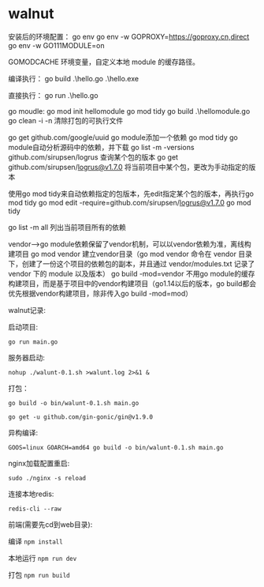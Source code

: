 # walnut

安装后的环境配置：
go env
go env -w GOPROXY=https://goproxy.cn,direct
go env -w GO111MODULE=on

GOMODCACHE 环境变量，自定义本地 module 的缓存路径。

编译执行：
go build .\hello.go
.\hello.exe

直接执行：
go run .\hello.go

go moudle:
go mod init hellomodule
go mod tidy
go build .\hellomodule.go
go clean -i -n 			清除打包的可执行文件

go get github.com/google/uuid	go module添加一个依赖
go mod tidy			go module自动分析源码中的依赖，并下载
go list -m -versions github.com/sirupsen/logrus	查询某个包的版本
go get github.com/sirupsen/logrus@v1.7.0	将当前项目中某个包，更改为手动指定的版本

使用go mod tidy来自动依赖指定的包版本，先edit指定某个包的版本，再执行go mod tidy
go mod edit -require=github.com/sirupsen/logrus@v1.7.0
go mod tidy

go list -m all	列出当前项目所有的依赖

vendor-->go module依赖保留了vendor机制，可以以vendor依赖为准，离线构建项目
go mod vendor	建立vendor目录（go mod vendor 命令在 vendor 目录下，创建了一份这个项目的依赖包的副本，并且通过 vendor/modules.txt 记录了 vendor 下的 module 以及版本）
go build -mod=vendor	不用go module的缓存构建项目，而是基于项目中的vendor构建项目（go1.14以后的版本，go build都会优先根据vendor构建项目，除非传入go build -mod=mod）

walnut记录:

启动项目:

`go run main.go`

服务器启动:

`nohup ./walunt-0.1.sh >walunt.log 2>&1 &`

打包：

`go build -o bin/walunt-0.1.sh main.go`

`go get -u github.com/gin-gonic/gin@v1.9.0`

异构编译:

`GOOS=linux GOARCH=amd64 go build -o bin/walunt-0.1.sh main.go`

nginx加载配置重启:

`sudo ./nginx -s reload`

连接本地redis:

`redis-cli --raw`

前端(需要先cd到web目录):

编译 `npm install`

本地运行 `npm run dev`

打包 `npm run build`